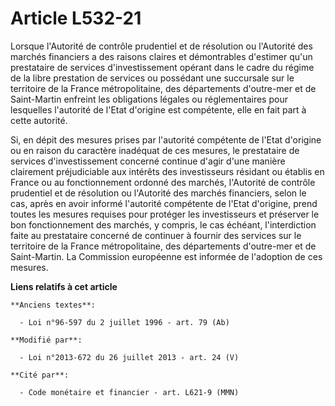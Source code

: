 # Article L532-21

Lorsque l'Autorité de contrôle prudentiel et de résolution ou l'Autorité des marchés financiers a des raisons claires et
démontrables d'estimer qu'un prestataire de services d'investissement opérant dans le cadre du régime de la libre prestation
de services ou possédant une succursale sur le territoire de la France métropolitaine, des départements d'outre-mer et de
Saint-Martin enfreint les obligations légales ou réglementaires pour lesquelles l'autorité de l'Etat d'origine est
compétente, elle en fait part à cette autorité. 

Si, en dépit des mesures prises par l'autorité compétente de l'Etat d'origine ou en raison du caractère inadéquat de ces
mesures, le prestataire de services d'investissement concerné continue d'agir d'une manière clairement préjudiciable aux
intérêts des investisseurs résidant ou établis en France ou au fonctionnement ordonné des marchés, l'Autorité de contrôle
prudentiel et de résolution ou l'Autorité des marchés financiers, selon le cas, après en avoir informé l'autorité compétente
de l'Etat d'origine, prend toutes les mesures requises pour protéger les investisseurs et préserver le bon fonctionnement des
marchés, y compris, le cas échéant, l'interdiction faite au prestataire concerné de continuer à fournir des services sur le
territoire de la France métropolitaine, des départements d'outre-mer et de Saint-Martin. La Commission européenne est
informée de l'adoption de ces mesures.

**Liens relatifs à cet article**

	**Anciens textes**:

	  - Loi n°96-597 du 2 juillet 1996 - art. 79 (Ab)

	**Modifié par**:

	  - Loi n°2013-672 du 26 juillet 2013 - art. 24 (V)

	**Cité par**:

	  - Code monétaire et financier - art. L621-9 (MMN)
